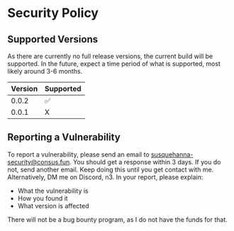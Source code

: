 # Security Policy

## Supported Versions
As there are currently no full release versions, the current build will be supported. In the future, expect a time period of what is supported, most likely around 3-6 months.

| Version | Supported          |
| ------- | ------------------ |
| 0.0.2   | :white_check_mark: |
| 0.0.1   | X |

## Reporting a Vulnerability

To report a vulnerability, please send an email to susquehanna-security@consus.fun. You should get a response within 3 days.
If you do not, send another email. Keep doing this until you get contact with me. Alternatively, DM me on Discord, n3.
In your report, please explain:
- What the vulnerability is
- How you found it
- What version is affected

There will not be a bug bounty program, as I do not have the funds for that.
